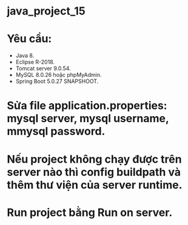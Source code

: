 # java_project_15
# Yêu cầu:
- Java 8.
- Eclipse R-2018.
- Tomcat server 9.0.54.
- MySQL 8.0.26 hoặc phpMyAdmin.
- Spring Boot 5.0.27 SNAPSHOOT.
# Sửa file application.properties: mysql server, mysql username, mmysql password.
# Nếu project không chạy được trên server nào thì config buildpath và thêm thư viện của server runtime.
# Run project bằng Run on server.

